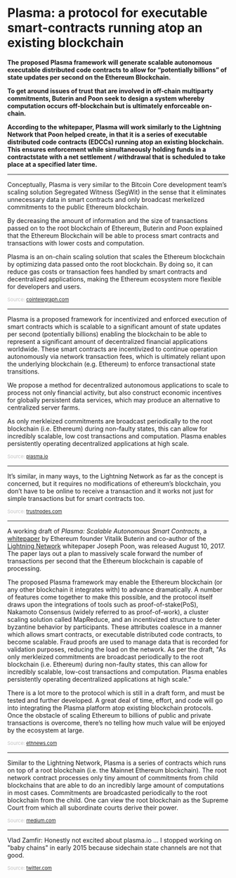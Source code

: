 # Plasma: a protocol for executable smart-contracts running atop an existing blockchain

**The proposed Plasma framework will generate scalable autonomous executable distributed code contracts to allow for “potentially billions” of state updates per second on the Ethereum Blockchain.**

**To get around issues of trust that are involved in off-chain multiparty commitments, Buterin and Poon seek to design a system whereby computation occurs off-blockchain but is ultimately enforceable on-chain.**

**According to the whitepaper, Plasma will work similarly to the Lightning Network that Poon helped create, in that it is a series of executable distributed code contracts (EDCCs) running atop an existing blockchain. This ensures enforcement while simultaneously holding funds in a contractstate with a net settlement / withdrawal that is scheduled to take place at a specified later time.**

---

Conceptually, Plasma is very similar to the Bitcoin Core development team’s scaling solution Segregated Witness (SegWit) in the sense that it eliminates unnecessary data in smart contracts and only broadcast merkelized commitments to the public Ethereum blockchain.

By decreasing the amount of information and the size of transactions passed on to the root blockchain of Ethereum, Buterin and Poon explained that the Ethereum Blockchain will be able to process smart contracts and transactions with lower costs and computation.

Plasma is an on-chain scaling solution that scales the Ethereum blockchain by optimizing data passed onto the root blockchain. By doing so, it can reduce gas costs or transaction fees handled by smart contracts and decentralized applications, making the Ethereum ecosystem more flexible for developers and users.

<span style="color:silver;font-size:11px">Source: [cointelegraph.com](https://cointelegraph.com/news/vitalik-buterin-bitcoins-lightning-network-author-reveal-ethereum-scaling-plans-analysis)</span>

---

Plasma is a proposed framework for incentivized and enforced execution of smart contracts which is scalable to a significant amount of state updates per second (potentially billions) enabling the blockchain to be able to represent a significant amount of decentralized financial applications worldwide. These smart contracts are incentivized to continue operation autonomously via network transaction fees, which is ultimately reliant upon the underlying blockchain (e.g. Ethereum) to enforce transactional state transitions.

We propose a method for decentralized autonomous applications to scale to process not only financial activity, but also construct economic incentives for globally persistent data services, which may produce an alternative to centralized server farms.

As only merkleized commitments are broadcast periodically to the root blockchain (i.e. Ethereum) during non-faulty states, this can allow for incredibly scalable, low cost transactions and computation. Plasma enables persistently operating decentralized applications at high scale.

<span style="color:silver;font-size:11px">Source: [plasma.io](http://plasma.io)</span>

---

It’s similar, in many ways, to the Lightning Network as far as the concept is concerned, but it requires no modifications of ethereum’s blockchain, you don’t have to be online to receive a transaction and it works not just for simple transactions but for smart contracts too.

<span style="color:silver;font-size:11px">Source: [trustnodes.com](http://www.trustnodes.com/2017/08/10/plasma-opens-scalability-race-ethereum-blockchains-within-blockchains)</span>

---

A working draft of *Plasma: Scalable Autonomous Smart Contracts*, a [whitepaper](http://plasma.io/plasma.pdf) by Ethereum founder Vitalik Buterin and co-author of the [Lightning Network](https://lightning.network/) whitepaper Joseph Poon, was released August 10, 2017. The paper lays out a plan to massively scale forward the number of transactions per second that the Ethereum blockchain is capable of processing.

The proposed Plasma framework may enable the Ethereum blockchain (or any other blockchain it integrates with) to advance dramatically. A number of features come together to make this possible, and the protocol itself draws upon the integrations of tools such as proof-of-stake(PoS), Nakamoto Consensus (widely referred to as proof-of-work), a cluster scaling solution called MapReduce, and an incentivized structure to deter byzantine behavior by participants. These attributes coalesce in a manner which allows smart contracts, or executable distributed code contracts, to become scalable. Fraud proofs are used to manage data that is recorded for validation purposes, reducing the load on the network. As per the draft, "As only merkleized commitments are broadcast periodically to the root blockchain (i.e. Ethereum) during non-faulty states, this can allow for incredibly scalable, low-cost transactions and computation. Plasma enables persistently operating decentralized applications at high scale."

There is a lot more to the protocol which is still in a draft form, and must be tested and further developed. A great deal of time, effort, and code will go into integrating the Plasma platform atop existing blockchain protocols. Once the obstacle of scaling Ethereum to billions of public and private transactions  is overcome, there’s no telling how much value will be enjoyed by the ecosystem at large.

<span style="color:silver;font-size:11px">Source: [ethnews.com](https://www.ethnews.com/vitalik-buterin-and-joseph-poon-produce-scalability-solution-the-plasma-framework)</span>

---

Similar to the Lightning Network, Plasma is a series of contracts which runs on top of a root blockchain (i.e. the Mainnet Ethereum blockchain). The root network contract processes only tiny amount of commitments from child blockchains that are able to do an incredibly large amount of computations in most cases. Commitments are broadcasted periodically to the root blockchain from the child. One can view the root blockchain as the Supreme Court from which all subordinate courts derive their power.

<span style="color:silver;font-size:11px">Source: [medium.com](https://medium.com/chain-cloud-company-blog/plasma-in-10-minutes-c856da94e339)</span>

---

Vlad Zamfir: Honestly not excited about plasma.io ... I stopped working on "baby chains" in early 2015 because sidechain state channels are not that good.

<span style="color:silver;font-size:11px">Source: [twitter.com](https://twitter.com/VladZamfir/status/895599682315014144)</span>